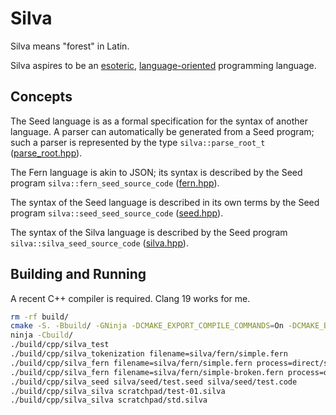# Silva

Silva means "forest" in Latin.

Silva aspires to be an [esoteric](https://en.wikipedia.org/wiki/Esoteric_programming_language),
[language-oriented](https://en.wikipedia.org/wiki/Language-oriented_programming) programming
language.


## Concepts

The Seed language is as a formal specification for the syntax of another language. A parser can
automatically be generated from a Seed program; such a parser is represented by the type
`silva::parse_root_t` ([parse_root.hpp](cpp/parse_root.hpp)).

The Fern language is akin to JSON; its syntax is described by the Seed program
`silva::fern_seed_source_code` ([fern.hpp](cpp/fern.hpp)).

The syntax of the Seed language is described in its own terms by the Seed program
`silva::seed_seed_source_code` ([seed.hpp](cpp/seed.hpp)).

The syntax of the Silva language is described by the Seed program
`silva::silva_seed_source_code` ([silva.hpp](cpp/silva.hpp)).

## Building and Running

A recent C++ compiler is required. Clang 19 works for me.

```bash
rm -rf build/
cmake -S. -Bbuild/ -GNinja -DCMAKE_EXPORT_COMPILE_COMMANDS=On -DCMAKE_BUILD_TYPE=Debug -DCMAKE_CXX_COMPILER=clang++ -DCMAKE_C_COMPILER=clang
ninja -Cbuild/
./build/cpp/silva_test
./build/cpp/silva_tokenization filename=silva/fern/simple.fern
./build/cpp/silva_fern filename=silva/fern/simple.fern process=direct/string root-based=false
./build/cpp/silva_fern filename=silva/fern/simple-broken.fern process=direct/string root-based=true
./build/cpp/silva_seed silva/seed/test.seed silva/seed/test.code
./build/cpp/silva_silva scratchpad/test-01.silva
./build/cpp/silva_silva scratchpad/std.silva
```

